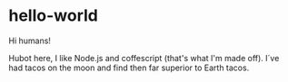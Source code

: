 # hello-world

Hi humans!

Hubot here, I like Node.js and coffescript (that's what I'm made off).
I´ve had tacos on the moon and find then far superior to Earth tacos.
